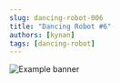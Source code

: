 ```yaml
---
slug: dancing-robot-006
title: "Dancing Robot #6"
authors: [kynan]
tags: [dancing-robot]
---
```


![Example banner](/img/stories/dancing-robot_new/006.png)
